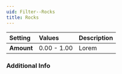 ```yaml
---
uid: Filter--Rocks
title: Rocks
---
```


| Setting    | Values      | Description |
| :--------- | :---------- | :---------- |
| **Amount** | 0.00 - 1.00 | Lorem |

### Additional Info

